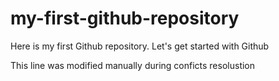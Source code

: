# my-first-github-repository
Here is my first Github repository. Let's get started with Github

This line was modified manually during conficts resolustion